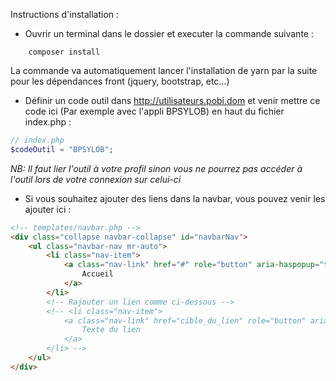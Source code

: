 Instructions d'installation : 

- Ouvrir un terminal dans le dossier et executer la commande suivante : 
```command
    composer install
```
La commande va automatiquement lancer l'installation de yarn par la suite pour les dépendances front (jquery, bootstrap, etc...)

- Définir un code outil dans http://utilisateurs.pobi.dom et venir mettre ce code ici (Par exemple avec l'appli BPSYLOB) en haut du fichier index.php : 
```php
// index.php
$codeOutil = "BPSYLOB";
```
*NB: Il faut lier l'outil à votre profil sinon vous ne pourrez pas accéder à l'outil lors de votre connexion sur celui-ci*

- Si vous souhaitez ajouter des liens dans la navbar, vous pouvez venir les ajouter ici : 
```html
<!-- templates/navbar.php -->
<div class="collapse navbar-collapse" id="navbarNav">
    <ul class="navbar-nav mr-auto">
        <li class="nav-item">
            <a class="nav-link" href="#" role="button" aria-haspopup="true" aria-expanded="false">
                Accueil
            </a>
        </li>
        <!-- Rajouter un lien comme ci-dessous -->
        <!-- <li class="nav-item">
            <a class="nav-link" href="cible_du_lien" role="button" aria-haspopup="true" aria-expanded="false">
                Texte du lien
            </a>
        </li> -->
    </ul>
</div>
```

